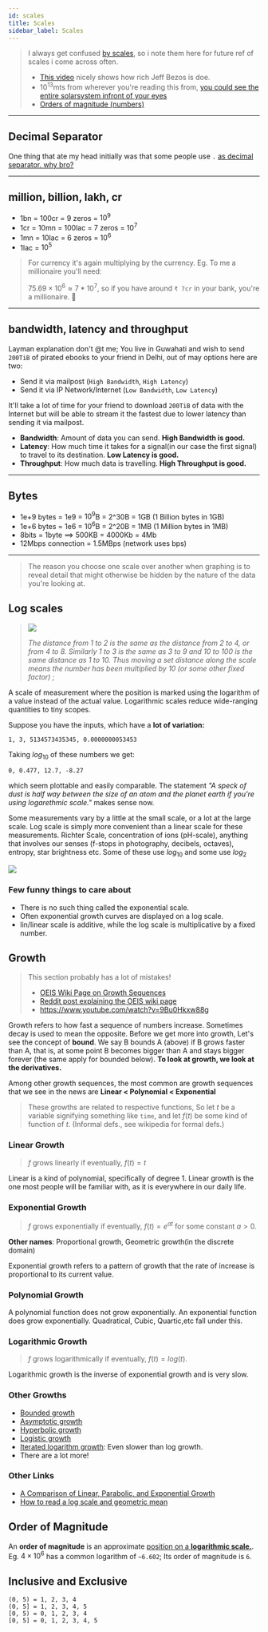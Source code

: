 ```yaml
---
id: scales
title: Scales
sidebar_label: Scales
---
```


> I always get confused [by scales](https://en.wikipedia.org/wiki/Scale), so i note them here for future ref of scales i come across often.
>
> - [This video](https://www.youtube.com/watch?v=qSOVBiEotaw) nicely shows how rich Jeff Bezos is doe.
> - $10^{13}$mts from wherever you're reading this from, [you could see the entire solarsystem infront of your eyes](https://www.youtube.com/watch?v=0fKBhvDjuy0)
> - [Orders of magnitude (numbers)](<https://en.wikipedia.org/wiki/Orders_of_magnitude_(numbers)>)

---

## Decimal Separator

One thing that ate my head initially was that some people use `.` [as decimal separator. why bro?](https://en.wikipedia.org/wiki/Decimal_separator)

---

## million, billion, lakh, cr

- 1bn = 100cr = 9 zeros = $10^9$
- 1cr = 10mn = 100lac = 7 zeros = $10^7$
- 1mn = 10lac = 6 zeros = $10^6$
- 1lac = $10^5$

> For currency it's again multiplying by the currency. Eg. To me a millionaire you'll need:
>
> $75.69 \times 10^6 \approx 7*10^7$, so if you have around `₹ 7cr` in your bank, you're a millionaire. 🤑

---

## bandwidth, latency and throughput

Layman explanation don't @t me; You live in Guwahati and wish to send `200TiB` of pirated ebooks to your friend in Delhi, out of may options here are two:

- Send it via mailpost (`High Bandwidth`, `High Latency`)
- Send it via IP Network/Internet (`Low Bandwidth`, `Low Latency`)

It'll take a lot of time for your friend to download `200TiB` of data with the Internet but will be able to stream it the fastest due to lower latency than sending it via mailpost.

- **Bandwidth**: Amount of data you can send. **High Bandwidth is good.**
- **Latency**: How much time it takes for a signal(in our case the first signal) to travel to its destination. **Low Latency is good.**
- **Throughput**: How much data is travelling. **High Throughput is good.**

---

## Bytes

- 1e+9 bytes = 1e9 = $10^9$B = 2^30B = 1GB (1 Billion bytes in 1GB)
- 1e+6 bytes = 1e6 = $10^6$B = 2^20B = 1MB (1 Million bytes in 1MB)
- 8bits = 1byte $\implies$ 500KB = 4000Kb = 4Mb
- 12Mbps connection = 1.5MBps (network uses bps)

---

> The reason you choose one scale over another when graphing is to reveal detail that might otherwise be hidden by the nature of the data you're looking at.

## Log scales

> ![](/img/logscale.png)
>
> _The distance from 1 to 2 is the same as the distance from 2 to 4, or from 4 to 8. Similarly 1 to 3 is the same as 3 to 9 and 10 to 100 is the same distance as 1 to 10. Thus moving a set distance along the scale means the number has been multiplied by 10 (or some other fixed factor) ;_

A scale of measurement where the position is marked using the logarithm of a value instead of the actual value. Logarithmic scales reduce wide-ranging quantities to tiny scopes.

Suppose you have the inputs, which have a **lot of variation:**

```
1, 3, 5134573435345, 0.0000000053453
```

Taking $log_{10}$ of these numbers we get:

```
0, 0.477, 12.7, -8.27
```

which seem plottable and easily comparable. The statement _"A speck of dust is half way between the size of an atom and the planet earth if you're using logarethmic scale."_ makes sense now.

Some measurements vary by a little at the small scale, or a lot at the large scale. Log scale is simply more convenient than a linear scale for these measurements. Richter Scale, concentration of ions (pH-scale), anything that involves our senses (f-stops in photography, decibels, octaves), entropy, star brightness etc. Some of these use $log_{10}$ and some use $log_2$

![](/img/logscale_comp.png)

### Few funny things to care about

- There is no such thing called the exponential scale.
- Often exponential growth curves are displayed on a log scale.
- lin/linear scale is additive, while the log scale is multiplicative by a fixed number.

## Growth

> This section probably has a lot of mistakes!
>
> - [OEIS Wiki Page on Growth Sequences](https://oeis.org/wiki/Growth_of_sequences)
> - [Reddit post explaining the OEIS wiki page](http://archive.is/O5s8R)
> - https://www.youtube.com/watch?v=9Bu0Hkxw88g

Growth refers to how fast a sequence of numbers increase. Sometimes decay is used to mean the opposite. Before we get more into growth, Let's see the concept of **bound**. We say B bounds A (above) if B grows faster than A, that is, at some point B becomes bigger than A and stays bigger forever (the same apply for bounded below). **To look at growth, we look at the derivatives.**

Among other growth sequences, the most common are growth sequences that we see in the news are **Linear < Polynomial < Exponential**

> These growths are related to respective functions, So let $t$ be a variable signifying something like `time`, and let $f(t)$ be some kind of function of $t$. (Informal defs., see wikipedia for formal defs.)

### Linear Growth

> $f$ grows linearly if eventually, $f(t) = t$

Linear is a kind of polynomial, specifically of degree 1. Linear growth is the one most people will be familiar with, as it is everywhere in our daily life.

### Exponential Growth

> $f$ grows exponentially if eventually, $f(t) = e^{at}$ for some constant $a > 0$.

**Other names**: Proportional growth, Geometric growth(in the discrete domain)

Exponential growth refers to a pattern of growth that the rate of increase is proportional to its current value.

### Polynomial Growth

A polynomial function does not grow exponentially. An exponential function does grow exponentially. Quadratical, Cubic, Quartic,etc fall under this.

### Logarithmic Growth

> $f$ grows logarithmically if eventually, $f(t) = log(t)$.

Logarithmic growth is the inverse of exponential growth and is very slow.

### Other Growths

- [Bounded growth](https://en.wikipedia.org/wiki/Bounded_growth)
- [Asymptotic growth](/pdf/asymptotic-growth.pdf)
- [Hyperbolic growth](https://en.wikipedia.org/wiki/Hyperbolic_growth)
- [Logistic growth](https://en.wikipedia.org/wiki/Logistic_function)
- [Iterated logarithm growth](https://en.wikipedia.org/wiki/Iterated_logarithm): Even slower than log growth.
- There are a lot more!

### Other Links

- [A Comparison of Linear, Parabolic, and Exponential Growth](https://asiakas.kotisivukone.com/files/clarity.kotisivukone.com/comparison_of_growth.pdf)
- [How to read a log scale and geometric mean](https://www.youtube.com/watch?v=8jR-_Om4myk)

## Order of Magnitude

An **order of magnitude** is an approximate [position on a **logarithmic scale.**](https://psychology.wikia.org/wiki/Order_of_magnitude). Eg. $4\times10^6$ has a common logarithm of `~6.602`; Its order of magnitude is `6`.

## Inclusive and Exclusive

```
(0, 5) = 1, 2, 3, 4
(0, 5] = 1, 2, 3, 4, 5
[0, 5) = 0, 1, 2, 3, 4
[0, 5] = 0, 1, 2, 3, 4, 5
```

